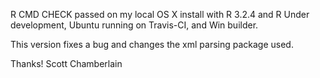 R CMD CHECK passed on my local OS X install with R 3.2.4 and 
R Under development, Ubuntu running on Travis-CI, and Win builder.

This version fixes a bug and changes the xml parsing package used.

Thanks! Scott Chamberlain
